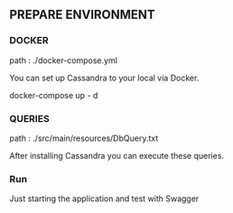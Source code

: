 ## PREPARE ENVIRONMENT

### DOCKER
path : ./docker-compose.yml

You can set up Cassandra to your local via Docker.

docker-compose up - d

### QUERIES 
path : ./src/main/resources/DbQuery.txt

After installing Cassandra you can execute these queries.


### Run
Just starting the application and test with Swagger
